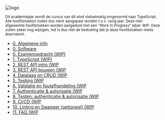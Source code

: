 <!-- markdownlint-disable first-line-h1 -->

![logo](../images/HOGENT_Logo.png ':size=33% :ignore')

<small>
  Dit academiejaar wordt de cursus van dit olod stelselmatig omgevormd naar TypeScript. Alle hoofdstukken zullen dus sterk aangepast worden t.o.v. vorig jaar. Deze niet-afgewerkte hoofdstukken worden aangeduid met een "Work In Progress" label: WIP. Deze zullen zeker nog wijzigen, het is dus niet de bedoeling dat je deze hoofdstukken reeds doorneemt.
</small>

- [0. Algemene info](./0-intro/situering.md)
- [0. Software](./0-intro/software.md)
- [0. Examenopdracht (WIP)](./0-intro/examenopdracht.md)
- [1. TypeScript (WIP)](./1-typescript/index.md)
- [2. REST API intro (WIP](./2-REST_api_intro/index.md)
- [3. REST API bouwen (WIP](./3-REST_api_bouwen/index.md)
- [4. Datalaag en CRUD (WIP](./4-datalaag/index.md)
- [5. Testing (WIP](./5-testing/index.md)
- [6. Validatie en foutafhandeling (WIP](./6-validatie/index.md)
- [7. Authenticatie & autorisatie (WIP](./7-authenticatie/index.md)
- [8. Testen: authenticatie & autorisatie (WIP](./8-auth_testing/index.md)
- [9. CI/CD (WIP](./9-cicd/index.md)
- [10. Linting en Swagger (optioneel) (WIP](./10-linting_swagger/index.md)
- [11. FAQ (WIP](./11_faq/index.md)
